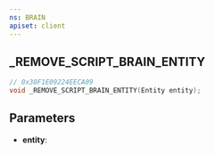 ```yaml
---
ns: BRAIN
apiset: client
---
```

## _REMOVE_SCRIPT_BRAIN_ENTITY

```c
// 0x38F1E09224EECA09
void _REMOVE_SCRIPT_BRAIN_ENTITY(Entity entity);
```


## Parameters
* **entity**:



